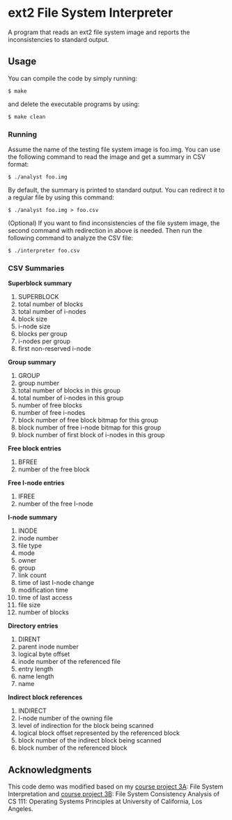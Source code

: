 # ext2 File System Interpreter
A program that reads an ext2 file system image and reports the inconsistencies to standard output.
## Usage
You can compile the code by simply running:
```
$ make
```
and delete the executable programs by using:
```
$ make clean
```
### Running
Assume the name of the testing file system image is foo.img. You can use the following command to read the image and get a summary in CSV format:
```
$ ./analyst foo.img
```
By default, the summary is printed to standard output. You can redirect it to a regular file by using this command:
```
$ ./analyst foo.img > foo.csv
```
(Optional) If you want to find inconsistencies of the file system image, the second command with redirection in above is needed. Then run the following command to analyze the CSV file:
```
$ ./interpreter foo.csv
```
### CSV Summaries
**Superblock summary**
1. SUPERBLOCK
2. total number of blocks
3. total number of i-nodes
4. block size
5. i-node size
6. blocks per group
7. i-nodes per group
8. first non-reserved i-node

**Group summary**
1. GROUP
2. group number
3. total number of blocks in this group
4. total number of i-nodes in this group
5. number of free blocks
6. number of free i-nodes
7. block number of free block bitmap for this group
8. block number of free i-node bitmap for this group
9. block number of first block of i-nodes in this group

**Free block entries**
1. BFREE
2. number of the free block

**Free I-node entries**
1. IFREE
2. number of the free I-node

**I-node summary**
1. INODE
2. inode number
3. file type
4. mode
5. owner
6. group
7. link count
8. time of last I-node change
9. modification time
10. time of last access
11. file size
12. number of blocks

**Directory entries**
1. DIRENT
2. parent inode number
3. logical byte offset
4. inode number of the referenced file
5. entry length
6. name length
7. name

**Indirect block references**
1. INDIRECT
2. I-node number of the owning file
3. level of indirection for the block being scanned
4. logical block offset represented by the referenced block
5. block number of the indirect block being scanned
6. block number of the referenced block
## Acknowledgments
This code demo was modified based on my [course project 3A](https://lasr.cs.ucla.edu/classes/cs111_summer2017/projects/p3/P3A.html): File System Interpretation and [course project 3B](https://lasr.cs.ucla.edu/classes/cs111_summer2017/projects/p3/P3B.html): File System Consistency Analysis of CS 111: Operating Systems Principles at University of California, Los Angeles.
